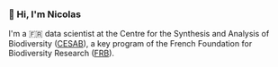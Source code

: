 ### 👋 Hi, I'm Nicolas

I'm a 🇫🇷 data scientist at the Centre for the Synthesis and Analysis of Biodiversity ([CESAB](https://www.fondationbiodiversite.fr/en/about-the-foundation/le-cesab/)), a key program of the French Foundation for Biodiversity Research ([FRB](https://www.fondationbiodiversite.fr/en/)).
